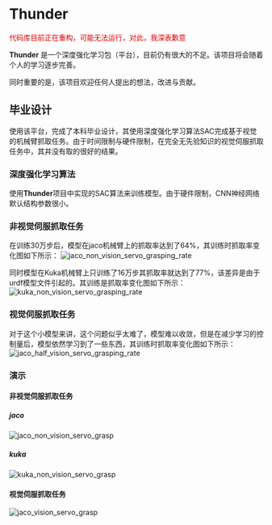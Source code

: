 # Thunder

<font color="#dd0000">代码库目前正在重构，可能无法运行，对此，我深表歉意</font><br />

**Thunder** 是一个深度强化学习包（平台），目前仍有很大的不足。该项目将会随着个人的学习逐步完善。

同时重要的是，该项目欢迎任何人提出的想法，改进与贡献。

## 毕业设计

使用该平台，完成了本科毕业设计，其使用深度强化学习算法SAC完成基于视觉的机械臂抓取任务。由于时间限制与硬件限制，在完全无先验知识的视觉伺服抓取任务中，其并没有取的很好的结果。

### 深度强化学习算法
使用**Thunder**项目中实现的SAC算法来训练模型。由于硬件限制，CNN神经网络默认结构参数很小。

### 非视觉伺服抓取任务
在训练30万步后，模型在jaco机械臂上的抓取率达到了64%，其训练时抓取率变化图如下所示：
![jaco_non_vision_servo_grasping_rate](./docs/pictures/jaco_non_vision_servo_grasping_rate.png)

同时模型在Kuka机械臂上只训练了16万步其抓取率就达到了77%，该差异是由于urdf模型文件引起的。其训练是抓取率变化图如下所示：
![kuka_non_vision_servo_grasping_rate](./docs/pictures/kuka_non_vision_servo_grasping_rate.png)

### 视觉伺服抓取任务
对于这个小模型来讲，这个问题似乎太难了，模型难以收敛，但是在减少学习的控制量后，模型依然学习到了一些东西，其训练时抓取率变化图如下所示：
![jaco_half_vision_servo_grasping_rate](./docs/pictures/jaco_half_vision_servo_grasping_rate.png)

### 演示
#### 非视觉伺服抓取任务
##### jaco
![jaco_non_vision_servo_grasp](./docs/pictures/jaco_non_vision_servo_grasp.gif)

##### kuka
![kuka_non_vision_servo_grasp](./docs/pictures/kuka_non_vision_servo_grasp.gif)

#### 视觉伺服抓取任务
![jaco_vision_servo_grasp](./docs/pictures/jaco_half_vision_servo_grasp.gif)
